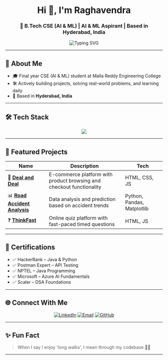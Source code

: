 <h1 align="center">Hi 👋, I'm Raghavendra</h1>
<h3 align="center">🚀 B.Tech CSE (AI & ML) | AI & ML Aspirant | Based in Hyderabad, India</h3>

<p align="center">
  <img src="https://readme-typing-svg.herokuapp.com?font=Fira+Code&weight=500&size=22&duration=3000&pause=1000&color=00BFFF&center=true&vCenter=true&width=435&lines=AI+%26+ML+Enthusiast;Data+Science+Learner;Open+Source+Contributor;Lifelong+Learner" alt="Typing SVG" />
</p>

---

## 🧠 About Me
- 🎓 Final year CSE (AI & ML) student at Malla Reddy Engineering College  
- 🛠️ Actively building projects, solving real-world problems, and learning daily  
- 📍 Based in **Hyderabad, India**

---

## 🛠️ Tech Stack

<p align="center">
  <img src="https://skillicons.dev/icons?i=python,java,c,html,css,js,mysql,git,postman,azure&theme=light" />
</p>

---

## 📌 Featured Projects

| Name                  | Description                                                             | Tech |
|-----------------------|-------------------------------------------------------------------------|------|
| 🛒 [**Deal and Deal**](https://github.com/BonagiriRaghav/deal-and-deal) | E-commerce platform with product browsing and checkout functionality   | HTML, CSS, JS |
| 📊 [**Road Accident Analysis**](https://github.com/BonagiriRaghav/road-accident-analysis) | Data analysis and prediction based on accident trends           | Python, Pandas, Matplotlib |
| ❓ [**ThinkFast**](https://github.com/Raghavendra-27/ThinkFast-Quiz) | Online quiz platform with fast-paced timed questions                  | HTML, JS |


---

## 📜 Certifications

- ✅ HackerRank – Java & Python  
- ✅ Postman Expert – API Testing  
- ✅ NPTEL – Java Programming  
- ✅ Microsoft – Azure AI Fundamentals  
- ✅ Scaler – DSA Foundations

---

## 🌐 Connect With Me

<p align="center">
  <a href="https://linkedin.com/in/raghavendra27" target="_blank"><img src="https://img.shields.io/badge/-LinkedIn-blue?style=for-the-badge&logo=linkedin" alt="LinkedIn"/></a>
  <a href="mailto:raghavendrabonagiri5.com" target="_blank"><img src="https://img.shields.io/badge/-Email-D14836?style=for-the-badge&logo=gmail&logoColor=white" alt="Email"/></a>
  <a href="https://github.com/Raghavendra-27" target="_blank"><img src="https://img.shields.io/badge/-GitHub-181717?style=for-the-badge&logo=github" alt="GitHub"/></a>
</p>

---

## ✨ Fun Fact  
> When I say I enjoy 'long walks', I mean through my codebase.🧩🧠

---



<!-- Feel free to add your own custom sections or achievements here -->


